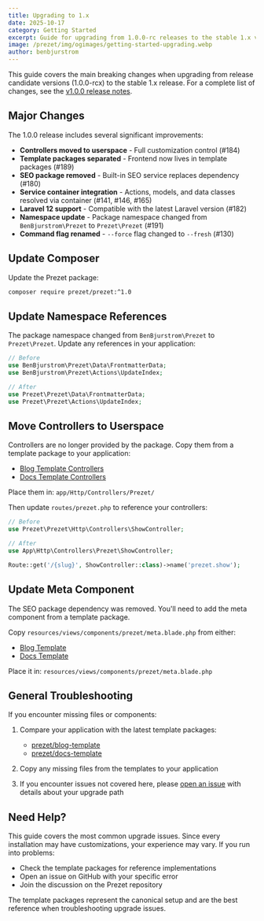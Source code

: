 ```yaml
---
title: Upgrading to 1.x
date: 2025-10-17
category: Getting Started
excerpt: Guide for upgrading from 1.0.0-rc releases to the stable 1.x version.
image: /prezet/img/ogimages/getting-started-upgrading.webp
author: benbjurstrom
---
```


This guide covers the main breaking changes when upgrading from release candidate versions (1.0.0-rcx) to the stable 1.x release. For a complete list of changes, see the [v1.0.0 release notes](https://github.com/prezet/prezet/releases/tag/v1.0.0).

## Major Changes

The 1.0.0 release includes several significant improvements:

- **Controllers moved to userspace** - Full customization control (#184)
- **Template packages separated** - Frontend now lives in template packages (#189)
- **SEO package removed** - Built-in SEO service replaces dependency (#180)
- **Service container integration** - Actions, models, and data classes resolved via container (#141, #146, #165)
- **Laravel 12 support** - Compatible with the latest Laravel version (#182)
- **Namespace update** - Package namespace changed from `BenBjurstrom\Prezet` to `Prezet\Prezet` (#191)
- **Command flag renamed** - `--force` flag changed to `--fresh` (#130)

## Update Composer

Update the Prezet package:

```bash
composer require prezet/prezet:^1.0
```

## Update Namespace References

The package namespace changed from `BenBjurstrom\Prezet` to `Prezet\Prezet`. Update any references in your application:

```php
// Before
use BenBjurstrom\Prezet\Data\FrontmatterData;
use BenBjurstrom\Prezet\Actions\UpdateIndex;

// After
use Prezet\Prezet\Data\FrontmatterData;
use Prezet\Prezet\Actions\UpdateIndex;
```

## Move Controllers to Userspace

Controllers are no longer provided by the package. Copy them from a template package to your application:

- [Blog Template Controllers](https://github.com/prezet/blog-template/tree/main/app/Http/Controllers/Prezet)
- [Docs Template Controllers](https://github.com/prezet/docs-template/tree/main/app/Http/Controllers/Prezet)

Place them in: `app/Http/Controllers/Prezet/`

Then update `routes/prezet.php` to reference your controllers:

```php
// Before
use Prezet\Prezet\Http\Controllers\ShowController;

// After
use App\Http\Controllers\Prezet\ShowController;

Route::get('/{slug}', ShowController::class)->name('prezet.show');
```

## Update Meta Component

The SEO package dependency was removed. You'll need to add the meta component from a template package.

Copy `resources/views/components/prezet/meta.blade.php` from either:
- [Blog Template](https://github.com/prezet/blog-template/tree/main/resources/views/components/prezet)
- [Docs Template](https://github.com/prezet/docs-template/tree/main/resources/views/components/prezet)

Place it in: `resources/views/components/prezet/meta.blade.php`

## General Troubleshooting

If you encounter missing files or components:

1. Compare your application with the latest template packages:
   - [prezet/blog-template](https://github.com/prezet/blog-template)
   - [prezet/docs-template](https://github.com/prezet/docs-template)

2. Copy any missing files from the templates to your application

3. If you encounter issues not covered here, please [open an issue](https://github.com/prezet/prezet/issues) with details about your upgrade path

## Need Help?

This guide covers the most common upgrade issues. Since every installation may have customizations, your experience may vary. If you run into problems:

- Check the template packages for reference implementations
- Open an issue on GitHub with your specific error
- Join the discussion on the Prezet repository

The template packages represent the canonical setup and are the best reference when troubleshooting upgrade issues.
